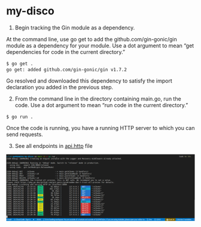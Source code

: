 # my-disco

1. Begin tracking the Gin module as a dependency.

At the command line, use go get to add the github.com/gin-gonic/gin module as a dependency for your module. Use a dot argument to mean “get dependencies for code in the current directory.”

```
$ go get .
go get: added github.com/gin-gonic/gin v1.7.2
```

Go resolved and downloaded this dependency to satisfy the import declaration you added in the previous step.

2. From the command line in the directory containing main.go, run the code. Use a dot argument to mean “run code in the current directory.”

```
$ go run .
```

Once the code is running, you have a running HTTP server to which you can send requests.

3. See all endpoints in [api.http](api.http) file

![Alt text](image.png)